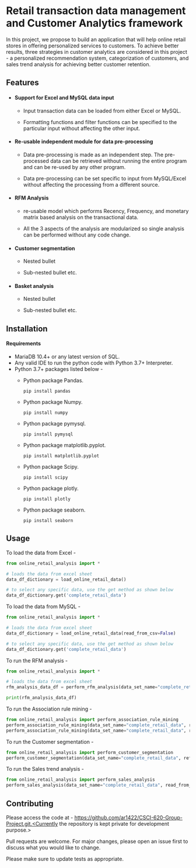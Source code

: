 # Retail transaction data management and Customer Analytics framework

In this project, we propose to build an application that will help online retail stores in offering personalized services to customers. To achieve better results, three strategies in customer analytics are considered in this project - a personalized recommendation system, categorization of customers, and sales trend analysis for achieving better customer retention.

## Features
 * #### Support for Excel and MySQL data input

      * Input transaction data can be loaded from either Excel or MySQL.

      * Formatting functions and filter functions can be specified to the particular input without affecting the other input.

 * #### Re-usable independent module for data pre-processing

      * Data pre-processing is made as an independent step. The pre-processed data can be retrieved without running the entire program and can be re-used by any other program.

      * Data pre-processing can be set specific to input from MySQL/Excel without affecting the processing from a different source.


 * #### RFM Analysis

      * re-usable model which performs Recency, Frequency, and monetary matrix based analysis on the transactional data.

      * All the 3 aspects of the analysis are modularized so single analysis can be performed without any code change.

 * #### Customer segmentation

      * Nested bullet

      * Sub-nested bullet etc.

 * #### Basket analysis

      * Nested bullet

      * Sub-nested bullet etc.

## Installation

#### Requirements
* MariaDB  10.4+ or any latest version of SQL.
* Any valid IDE to run the python code with Python 3.7+ Interpreter.
* Python 3.7+ packages listed below - 
   * Python package Pandas. 

     ```pip install pandas```

  * Python package Numpy. 

     ```pip install numpy```

  * Python package pymysql. 

     ```pip install pymysql```

  * Python package matplotlib.pyplot.

     ```pip install matplotlib.pyplot```

  * Python package Scipy.

     ```pip install scipy```
     
  * Python package plotly.

     ```pip install plotly```
     
   * Python package seaborn.

     ```pip install seaborn```  
     

## Usage

To load the data from Excel - 
```python
from online_retail_analysis import *

# loads the data from excel sheet
data_df_dictionary = load_online_retail_data()

# to select any specific data, use the get method as shown below
data_df_dictionary.get('complete_retail_data')

```

To load the data from MySQL - 

```python
from online_retail_analysis import *

# loads the data from excel sheet
data_df_dictionary = load_online_retail_data(read_from_csv=False)

# to select any specific data, use the get method as shown below
data_df_dictionary.get('complete_retail_data')
```

To run the RFM analysis - 
```python
from online_retail_analysis import *

# loads the data from excel sheet
rfm_analysis_data_df = perform_rfm_analysis(data_set_name="complete_retail_data", reference_date="01/01/2012", read_from_csv=True)

print(rfm_analysis_data_df)
```

To run the Association rule mining - 
```python
from online_retail_analysis import perform_association_rule_mining
perform_association_rule_mining(data_set_name="complete_retail_data", read_from_csv=True, apriori=True)
perform_association_rule_mining(data_set_name="complete_retail_data", read_from_csv=True, apriori=False)
```

To run the Customer segmentation - 
```python
from online_retail_analysis import perform_customer_segmentation
perform_customer_segmentation(data_set_name="complete_retail_data", reference_date="01/01/2012", read_from_csv=True)
```

To run the Sales trend analysis - 
```python
from online_retail_analysis import perform_sales_analysis
perform_sales_analysis(data_set_name="complete_retail_data", read_from_csv=True)
```

## Contributing

Please access the code at - https://github.com/ar1422/CSCI-620-Group-Project.git.<Currently the repository is kept private for development purpose.>

Pull requests are welcome. For major changes, please open an issue first to discuss what you would like to change.

Please make sure to update tests as appropriate.
